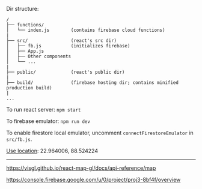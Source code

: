 Dir structure:

    /
    ├── functions/ 
    │   └── index.js        (contains firebase cloud functions)
    |
    ├── src/                (react's src dir)
    │   ├── fb.js           (initializes firebase)
    │   ├── App.js
    │   ├── Other components
    │   └── ...
    |
    ├── public/             (react's public dir)
    |
    ├── build/              (firebase hosting dir; contains minified production build)
    |
    ...


To run react server: `npm start`

To firebase emulator: `npm run dev`

To enable firestore local emulator, uncomment `connectFirestoreEmulator` in `src/fb.js`.

[Use location](https://youtu.be/MNlbYwlLPWY): 22.964006, 88.524224

---

https://visgl.github.io/react-map-gl/docs/api-reference/map

https://console.firebase.google.com/u/0/project/proj3-8bf4f/overview


